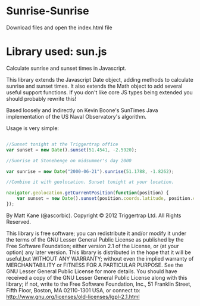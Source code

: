 # Sunrise-Sunrise
Download files and open the index.html file

Library used:
sun.js
======

Calculate sunrise and sunset times in Javascript.

This library extends the Javascript Date object, adding methods to calculate sunrise and sunset times. It also extends the Math object to add several useful support functions. If you don't like core JS types being extended you should probably rewrite this!

Based loosely and indirectly on Kevin Boone's SunTimes Java implementation of the US Naval Observatory's algorithm.

Usage is very simple:

```javascript

//Sunset tonight at the Triggertrap office
var sunset = new Date().sunset(51.4541, -2.5920);

//Sunrise at Stonehenge on midsummer's day 2000

var sunrise = new Date("2000-06-21").sunrise(51.1788, -1.8262);

//Combine it with geolocation. Sunset tonight at your location.

navigator.geolocation.getCurrentPosition(function(position) {
   	var sunset = new Date().sunset(position.coords.latitude, position.coords.longitude);
});

```

By Matt Kane (@ascorbic). Copyright © 2012 Triggertrap Ltd. All Rights Reserved.

This library is free software; you can redistribute it and/or modify it under the terms of the GNU Lesser General
Public License as published by the Free Software Foundation; either version 2.1 of the License, or (at your option)
any later version.
This library is distributed in the hope that it will be useful,but WITHOUT ANY WARRANTY; without even the implied
warranty of MERCHANTABILITY or FITNESS FOR A PARTICULAR PURPOSE.  See the GNU Lesser General Public License for more
details.
You should have received a copy of the GNU Lesser General Public License along with this library; if not, write to
the Free Software Foundation, Inc., 51 Franklin Street, Fifth Floor, Boston, MA  02110-1301  USA,
or connect to: http://www.gnu.org/licenses/old-licenses/lgpl-2.1.html